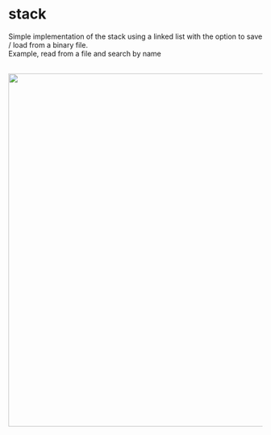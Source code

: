 # stack
Simple implementation of the stack using a linked list with the option to save / load from a binary file.<br />
Example, read from a file and search by name<br/><br/>

<img src="https://i.imgur.com/BREnK6o.png" width="550px" height="700px"/>
